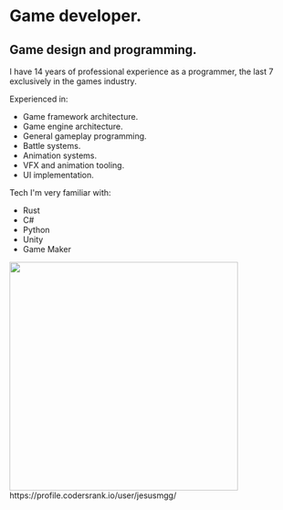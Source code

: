 # Game developer.
## Game design and programming.

I have 14 years of professional experience as a programmer, the last 7 exclusively in the games industry.

Experienced in:

- Game framework architecture.
- Game engine architecture.
- General gameplay programming.
- Battle systems.
- Animation systems.
- VFX and animation tooling.
- UI implementation.

Tech I'm very familiar with:
- Rust
- C#
- Python
- Unity
- Game Maker

<img src="https://cr-ss-service.azurewebsites.net/api/ScreenShot?widget=summary&username=jesusmgg&show-avatar=false" width="400" />
https://profile.codersrank.io/user/jesusmgg/

<!--
**jesusmgg/jesusmgg** is a ✨ _special_ ✨ repository because its `README.md` (this file) appears on your GitHub profile.

Here are some ideas to get you started:

- 🔭 I’m currently working on ...
- 🌱 I’m currently learning ...
- 👯 I’m looking to collaborate on ...
- 🤔 I’m looking for help with ...
- 💬 Ask me about ...
- 📫 How to reach me: ...
- 😄 Pronouns: ...
- ⚡ Fun fact: ...
-->
